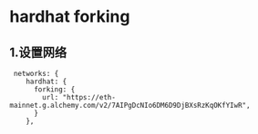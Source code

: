 # hardhat forking

## 1.设置网络

```
 networks: {
    hardhat: {
      forking: {
        url: "https://eth-mainnet.g.alchemy.com/v2/7AIPgDcNIo6DM6D9DjBXsRzKqOKfYIwR",
      }
    },
```

